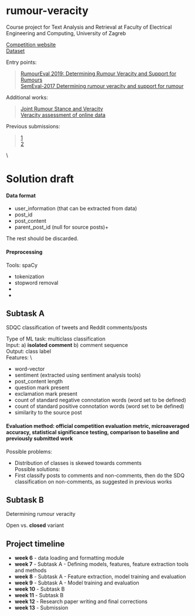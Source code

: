 # rumour-veracity
Course project for Text Analysis and Retrieval at Faculty of Electrical Engineering and Computing, University of Zagreb


[Competition website][1]  \
[Dataset][2] 

Entry points: 
 > [RumourEval 2019: Determining Rumour Veracity and Support for Rumours][3] \
 > [SemEval-2017 Determining rumour veracity and support for rumour][4]


Additional works:
 > [Joint Rumour Stance and Veracity][5] \
 > [Veracity assessment of online data][6]

Previous submissions:
 > [1][7]\
 > [2][8]

[1]:https://competitions.codalab.org/competitions/19938
[2]:https://figshare.com/articles/dataset/RumourEval_2019_data/8845580
[3]:https://aclanthology.org/S19-2147.pdf
[4]:https://aclanthology.org/S17-2006.pdf
[5]:https://aclanthology.org/W19-6122.pdf
[6]:https://www.sciencedirect.com/science/article/pii/S0167923619301617
[7]:https://www.acl-bg.org/proceedings/2017/RANLP%202017/pdf/RANLP005.pdf
[8]:https://arxiv.org/pdf/1704.07221.pdf

\

# Solution draft

#### Data format
* user_information (that can be extracted from data)
* post_id
* post_content
* parent_post_id (null for source posts)+

The rest should be discarded.

#### Preprocessing
Tools: spaCy

* tokenization
* stopword removal
* 
* 

## Subtask A

SDQC classification of tweets and Reddit comments/posts

Type of ML task: multiclass classification \
Input: a) **isolated comment** b) comment sequence \
Output: class label \
Features: \
* word-vector
* sentiment (extracted using sentiment analysis tools)
* post_content length
* question mark present
* exclamation mark present
* count of standard negative connotation words (word set to be defined)
* count of standard positive connotation words (word set to be defined)
* similarity to the source post

#### Evaluation method: official competition evaluation metric, microaveraged accuracy, statistical significance testing, comparison to baseline and previously submitted work

Possible problems:
* Distribution of classes is skewed towards comments \
Possible solutions:
* First classify posts to comments and non-comments, then do the SDQ classification on non-comments, as suggested in previous works

## Subtask B

Determining rumour veracity

Open vs. **closed** variant


## Project timeline
* **week 6** - data loading and formatting module
* **week 7** - Subtask A - Defining models, features, feature extraction tools and methods
* **week 8** - Subtask A - Feature extraction, model training and evaluation
* **week 9** - Subtask A - Model training and evaluation
* **week 10** - Subtask B  
* **week 11** - Subtask B
* **week 12** - Research paper writing and final corrections
* **week 13** - Submission



